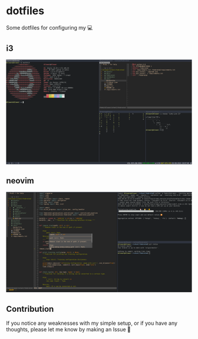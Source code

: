 # dotfiles

Some dotfiles for configuring my :computer:

## i3

![](assets/i3.png)

## neovim

![](assets/neovim.png)

## Contribution

If you notice any weaknesses with my simple setup, or if you have any thoughts, please let me know by making an Issue :slightly_smiling_face:
